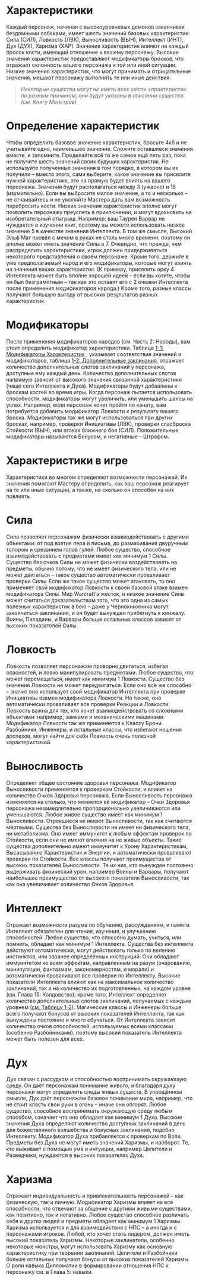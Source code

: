 # Характеристики

Каждый персонаж, начиная с высокоуровневых демонов заканчивая бездомными собаками, имеет шесть значений базовых характеристик: Сила (СИЛ), Ловкость (ЛВК), Выносливость (ВЫН), Интеллект (ИНТ), Дух (ДУХ), Харизма (ХАР). Значения характеристик влияют на каждый бросок кости, имеющий отношение к вашему персонажу. Высокие значения характеристик предоставляют модификаторы бросков, что отражает склонность вашего персонажа к той или иной ситуации. Низкие значения характеристик, что могут принимать и отрицательные значения, мешают персонажу выполнять те или иные действия.  

>_Некоторые существа могут не иметь всех шести характеристик по разным причинам, они будут указаны в описании существа. (см. Книгу Монстров)_

# Определение характеристик
Чтобы определить базовое значение характеристик, бросьте 4к6 и не учитывайте одно, наименьшее значение. Сложите оставшиеся значения вместе, и запомните. Проделайте всё то же самое ещё пять раз, пока не получите шесть значений своих будущих характеристик. Не используйте полученные значения в том порядке, в котором вы их получили – вместо этого, сами выберите, какое значение вы присвоите нужной характеристике, это на прямую будет влиять на вашего персонажа.
Значения будут располагаться между 3 (ужасно) и 18 (изумительно). Если вы выбросите малое значение, а то и несколько – не отчаивайтесь и не умоляйте Мастера дать вам возможность перебросить кости. Низкие значения характеристик вполне могут позволить персонажу преуспеть в приключении, и могут вдохновить на изобретательный отыгрыш. Например: ваш Таурен Варвар не нуждается в изучении книг, поэтому вы можете использовать низкое значение 5 в качестве значения Интеллекта. В том же смысле, Высокий Эльф Маг провёл с мечом в руках не столь много времени, поэтому он вполне может иметь значение Силы в 7. Очевидно, что прежде, чем распределить характеристики, игрок должен придерживаться некоторого представления о своём персонаже. Кроме того, держите в уме предполагаемый народ и его модификаторы, которые могут влиять на значения ваших характеристик. 
(К примеру, присвоить орку 4 Интеллекта может быть вполне хорошей идеей – если вы хотите, чтобы он был безграмотным – так как это оставит его с 2 очками Интеллекта после применения модификаторов народа.) Кроме того, разные классы получают большую выгоду от высоких результатов разных характеристик.

# Модификаторы
После применения модификаторов народов (см. Часть 2: Народы), вам стоит определить модификатор характеристики. Таблица [1-1: Модификаторы Характеристик](../tables/1-1.md) , указывает соответствие значений и модификаторов, таблица [1-2: Дополнительные заклинания](../tables/1-2.md), отражает количество дополнительных слотов заклинаний у персонажа, доступные ему каждый день. Количество дополнительных слотов напрямую зависит от высокого значения связанной характеристики (чаще сего Интеллекта и Духа).
Модификаторы будут добавлены к броскам костей во время игры. Когда персонаж пытается использовать способности, модификаторы могут увеличить, или уменьшить шансы на успех. Например, если персонаж хочет пройти по канату, вам потребуется добавить модификатор Ловкости к результату вашего броска. Модификаторы так же могут использоваться при других бросках, например, проверки Инициативы (ЛВК), проверки спасброска Стойкости (ВЫН), или атаках ближнего боя (СИЛ). Положительные модификаторы называются Бонусом, и негативные – Штрафом.

# Характеристики в игре
Характеристики во многом определяют возможности персонажей. Их значения помогают Мастеру определить, как ваш персонаж реагирует на те или иные ситуации, а также, на сколько он способен на них повлиять.

# Сила
Сила позволяет персонажам физически взаимодействовать с другими объектами: от под взятия пера и письма, до размахивания двуручным топором и срезанием голов гулей. Любое существо, способное взаимодействовать с предметами имеет как минимум 1 Силы. Существо без очков Силы не может физически воздействовать на предметы, обычно потому, что не имеет физического тела, или не может двигаться – такое существо автоматически проваливает проверки Силы. Если же такое существо может атаковать, то оно применяет свой модификатор Ловкости к своей базовой атаке взамен модификатора Силы.
Мир Warcraft’а жесток, и низкое значение Силы может считаться доказательством того, что это одна из самых полезных характеристик в бою – даже у Чернокнижника могут закончиться заклинания, и он будет вынужден прибегнуть к кинжалу. Воины, Паладины, и Варвары больше остальных классов зависят от высоких показателей Силы.

# Ловкость
Ловкость позволяет персонажам проворно двигаться, избегая опасностей, и ловко манипулировать предметами. Любое существо, что может перемещаться, имеет как минимум 1 Ловкости. Существо без значения Ловкости не может передвигаться. Если оно всё же способно – значит оно использует свой модификатор Интеллекта при проверке Инициативы взамен модификатора Ловкости. Но также, оно автоматически проваливает все проверки Реакции и Ловкости.
Ловкость важна для тех, кто хочет взаимодействовать со сложными объектами: например, замками и механическими машинами. Модификатор Ловкости так же применяется к Классу Брони. Разбойники, Инженеры, и остальные классы, что избегают ношения доспехов, могут найти для себя Ловкость очень полезной характеристикой.

# Выносливость
Определяет общее состояние здоровья персонажа. Модификатор Выносливости применяется к проверкам Стойкости, и влияет на количество Очков Здоровья персонажа. Если Выносливость персонажа изменяется на столько, что меняется её модификатор – Очки Здоровья персонажа незамедлительно пропорционально увеличиваются или уменьшаются. 
Любое живое существо имеет как минимум 1 Выносливости. Отрекшиеся не имеют Выносливости, так как считаются мёртвыми. Существа без Выносливости не имеет ни физического тела, ни метаболизма. Оно имеет иммунитет к любым эффектам проверок по Стойкости, если они не имеют влияния на не живые объекты. Такие существа дополнительно имеют иммунитет к Урону Характеристикам, Высасыванию Характеристик и Энергии, и автоматически проваливают проверки по Стойкости. 
Все классы получают преимущества от высоких показателей Выносливости. Те их них, кто вынужден постоянно выдерживать физический урон, например Воины и Варвары, получают наибольшее преимущество от высокого показателя Выносливости, так как она увеличивает количество Очков Здоровья.

# Интеллект
Отражает возможности разума по обучению, рассуждениям, и памяти. Интеллект обязателен для чтения, изучения, и улучшению способностей. Любое существо, что способно думать, учиться, или помнить, обладает как минимум 1 Интеллекта. Существа без интеллекта действуют автоматически, могут действовать только по велению инстинктов, или заранее определённых инструкций. Они обладают иммунитетом ко всем эффектам, направленным на разум (очарованию, манипуляции, фантазмам, закономерностям, и морали) и автоматически проваливают все проверки по Интеллекту. Высокие показатели Интеллекта влияют как на максимальное количество заклинаний, так и на количество их подготовленных, на каждом уровне (см. Глава 15: Колдовство); кроме того, Интеллект определяет количество дополнительных слотов заклинаний, получаемых с каждым уровнем [(см. Таблицу 1-2)](../tables/1-2.md).
Магические классы и Инженеры больше всего получают бонусов от высоких показателей Интеллекта, так как вынуждены постоянно и много обучаться. От Интеллекта зависит количество очков способностей, используемых всеми классами (особенно Разбойниками), поэтому высокий показатель Интеллекта может быть полезен для всех.

# Дух
Дух связан с рассудком и способностью воспринимать окружающую среду. Он даёт персонажам понимание живого, и благодаря духу персонажи могут определить следы живых существ. В упрощённом смысле, Дух даёт персонажам базовое понимание мира, например, что не стоит класть свои руки в огонь – иначе они обгорят.
Любое существо, способное воспринимать окружающую среду любым способом, означает что оно обладает как минимум 1 Духа. Высокие значения Духа определяют количество доступных заклинаний в день для божественного волшебства и бонусных заклинаний, подобно Интеллекту. 
Модификатор Духа прибавляется к проверкам по Воли. Предметы без Духа не могут иметь значений Харизмы, и наоборот. Те, кто выживает с помощью ума и интуиции, например Целители и Разведчики, нуждаются в высоких показателях Духа.

# Харизма
Отражает индивидуальность и привлекательность персонажей – как физическую, так и личную. Модификатор Харизмы влияет на все способности, что отвечают за общение с другими живыми существами, как позитивно, так и негативно. 
Любое существо способное различать себя и других людей и предметы обладает как минимум 1 Харизмы. 
Харизма используется и для взаимодействия с НПС – а иногда и с персонажами игроков. Любой, кто хочет стать лидером, должен иметь высокий показатель Харизмы. Некоторые заклинатели, особенно некоторые монстры, могут использовать Харизму как основную характеристику при творении заклинаний. Целители и Разбойники больше остальных получают бонусы от высоких показателей Харизмы. О роли навыка Дипломатии в формировании отношения НПС к персонажу см. в Глава 5: навыки. 

[^attr]: "Abilities" в оригинале, но принятая локализация - характеристики.